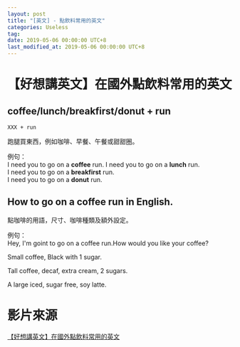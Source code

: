 ```yaml
---
layout: post
title: "[英文] - 點飲料常用的英文"
categories: Useless
tag: 
date: 2019-05-06 00:00:00 UTC+8 
last_modified_at: 2019-05-06 00:00:00 UTC+8 
---
```



# 【好想講英文】在國外點飲料常用的英文
## coffee/lunch/breakfirst/donut + run

    XXX + run 

跑腿買東西，例如咖啡、早餐、午餐或甜甜圈。

例句：  
I need you to go on a **coffee** run.
I need you to go on a **lunch** run.  
I need you to go on a **breakfirst** run.  
I need you to go on a **donut** run.

## How to go on a coffee run in English.

點咖啡的用語，尺寸、咖啡種類及額外設定。

例句：  
Hey, I'm goint to go on a coffee run.How would you like your coffee?  

Small coffee, Black with 1 sugar.

Tall coffee, decaf, extra cream, 2 sugars.

A large iced, sugar free,  soy latte.

# 影片來源

[【好想講英文】在國外點飲料常用的英文][ref1]

[ref1]:https://www.youtube.com/watch?v=HtS3ECIbiVM "【好想講英文】在國外點飲料常用的英文"